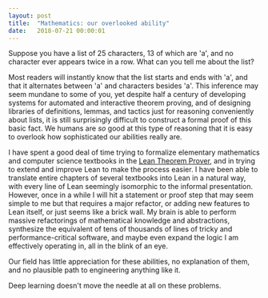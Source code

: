 ```yaml
---
layout: post
title:  "Mathematics: our overlooked ability"
date:   2018-07-21 00:00:01
---
```

Suppose you have a list of 25 characters, 13 of which are 'a', and no character ever appears twice in a row. What can you tell me about the list?

Most readers will instantly know that the list starts and ends with 'a', and that it alternates between 'a' and characters besides 'a'. This inference may seem mundane to some of you, yet despite half a century of developing systems for automated and interactive theorem proving, and of designing libraries of definitions, lemmas, and tactics just for reasoning conveniently about lists, it is still surprisingly difficult to construct a formal proof of this basic fact. We humans are *so* good at this type of reasoning that it is easy to overlook how sophisticated our abilities really are.

I have spent a good deal of time trying to formalize elementary mathematics and computer science textbooks in the [Lean Theorem Prover](https://github.com/leanprover/lean), and in trying to extend and improve Lean to make the process easier. I have been able to translate entire chapters of several textbooks into Lean in a natural way, with every line of Lean seemingly isomorphic to the informal presentation. However, once in a while I will hit a statement or proof step that may seem simple to me but that requires a major refactor, or adding new features to Lean itself, or just seems like a brick wall. My brain is able to perform massive refactorings of mathematical knowledge and abstractions, synthesize the equivalent of tens of thousands of lines of tricky and performance-critical software, and maybe even expand the logic I am effectively operating in, all in the blink of an eye.

Our field has little appreciation for these abilities, no explanation of them, and no plausible path to engineering anything like it.

Deep learning doesn't move the needle at all on these problems.
